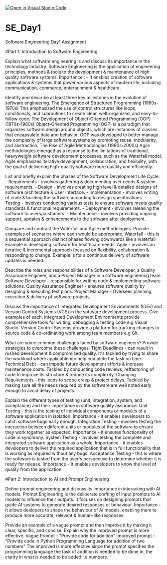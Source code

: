 [![Open in Visual Studio Code](https://classroom.github.com/assets/open-in-vscode-2e0aaae1b6195c2367325f4f02e2d04e9abb55f0b24a779b69b11b9e10269abc.svg)](https://classroom.github.com/online_ide?assignment_repo_id=15523115&assignment_repo_type=AssignmentRepo)
# SE_Day1
Software Engineering Day1 Assignment

#Part 1: Introduction to Software Engineering

Explain what software engineering is and discuss its importance in the technology industry.
    Software Engineering is the application of engineering principles, methods & tools to the development & maintenance of high quality software systems.
    Importance :
        - It ensbles creation of software applications & systems that power various aspects of modern life, including communication, commerce, entertainment & healthcare.

Identify and describe at least three key milestones in the evolution of software engineering.
    The Emergence of Structured Programming (1960s-1970s)
        This emphasized the use of control structures like loops, conditionals, and subroutines to create clear, well-organized, and easy-to-follow code.
    The Development of Object-Oriented Programming (OOP) (1970s-1980s)
        Object-Oriented Programming (OOP) is a paradigm that organizes software design around objects, which are instances of classes that encapsulate data and behavior. OOP was developed to better manage the complexity of large software systems by promoting reuse, modularity, and abstraction.
    The Rise of Agile Methodologies (1990s-2000s)
        Agile methodologies emerged as a response to the limitations of traditional, heavyweight software development processes, such as the Waterfall model. Agile emphasizes iterative development, collaboration, and flexibility, with the goal of delivering high-quality software more quickly and efficiently.

List and briefly explain the phases of the Software Development Life Cycle.
    - Requirements - involves gathering & documenting user needs & system requirements.
    - Design - involves creating high level & detailed designs of software architecture & User Interface.
    - Implementation - involves writing of code & building the software according to design specifications.
    - Testing - involves conducting various tests to ensure software meets quality standards & functional requirements.
    - Deployment - involves releasing the software to users/customers.
    - Maintenance - involves providing ongoing support, updates & enhancements to the software after deployment.

Compare and contrast the Waterfall and Agile methodologies. Provide examples of scenarios where each would be appropriate.
    Waterfall - this is a sequential approach distinct phases flowing downwards like a waterfall
        Example is developing software for healthcare needs.
    Agile - involves an iterative & incremental approach focused on flexibility, collaboration & responding to change.
        Example is for a continous delivery of software updates is needed.

Describe the roles and responsibilities of a Software Developer, a Quality Assurance Engineer, and a Project Manager in a software engineering team.
    Software Developer - responsible for writing code & implementing software solutions.
    Quality Assurance Engineer - ensures software quality by designing & executing test plans.
    Project Manager - Oversees planning, execution & delivery pf software projects.


Discuss the importance of Integrated Development Environments (IDEs) and Version Control Systems (VCS) in the software development process. Give examples of each.
    Integrated Development Environments provide comprehensive tools for writing, debugging & testing code e.g Visual Studio.
    Version Control Systems provide a platform for tracking changes to source code & co-ordinating work among team members e.g Git.

What are some common challenges faced by software engineers? Provide strategies to overcome these challenges.
    Tight Deadlines - can result in rushed development & compromised quality. It's tackled by trying to share the workload where applicablemto help complete the task on time.
    Technical Debt - can impede future development efforts & increase maintenance costs. Tackled by conducting code reviews, reffactoring of code to improve its structure & reduce its complexity.
    Changing Requirements - this leads to scope creep & project delays. Tackled by making sure all the needs required by the software are well noted early enough to avoid delay of projects.

Explain the different types of testing (unit, integration, system, and acceptance) and their importance in software quality assurance.
     Unit Testing - this is the testing of individual components or modules of a software application in isolation.
        Importance -  it enables developers to catch software bugs early enough.
    Integration Testing - involves testing the interaction between different units or modules of the software to ensure they work together as expected.
        Importance - it ensures functionality of code in synchrony.
    System Testing -  involves testing the complete and integrated software application as a whole.
        Importance - it enables developers to deliver the required application that is in full functionality that is working as required without any bugs.
    Acceptance Testing - this is where the software is tested from the user's perspective to determine whether it is ready for release.
        Importance - It enables developers to know the level of quality from the application.

#Part 2: Introduction to AI and Prompt Engineering


Define prompt engineering and discuss its importance in interacting with AI models.
    Prompt Engineering is the deliberate crafting of input prompts to AI models to influence their outputs. It focuses on designing prompts that guide AI systems to generate desired responses or behaviour.
    Importance - It allows deelopers to shape the behaviour of AI models, enabling them to produce more accurate, relevant & human-like responses.

Provide an example of a vague prompt and then improve it by making it clear, specific, and concise. Explain why the improved prompt is more effective.
    Vague Prompt - "Provide code for addition"
    Improved prompt - "Provide code in Python Programming Language for addition of two numbers"
    The improved is more effective since the prompt specifies the programming language the task of addition is needed to be done in, the clarity in what is needed to be added i.e numbers.